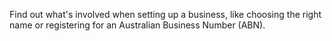 Find out what's involved when setting up a business, like choosing the right name or registering for an Australian Business Number (ABN).
